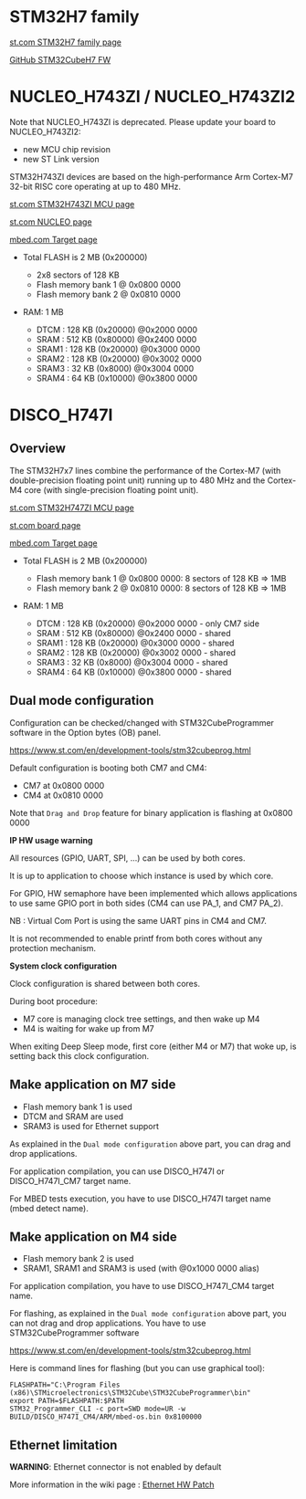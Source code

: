 # STM32H7 family

[st.com STM32H7 family page](https://www.st.com/en/microcontrollers-microprocessors/stm32h7-series.html)

[GitHub STM32CubeH7 FW](https://github.com/STMicroelectronics/STM32CubeH7)


# NUCLEO_H743ZI / NUCLEO_H743ZI2

Note that NUCLEO_H743ZI is deprecated. Please update your board to NUCLEO_H743ZI2:
- new MCU chip revision
- new ST Link version

STM32H743ZI devices are based on the high-performance Arm Cortex-M7 32-bit RISC core operating at up to 480 MHz.

[st.com STM32H743ZI MCU page](https://www.st.com/en/microcontrollers-microprocessors/stm32h743zi.html)

[st.com NUCLEO page](https://www.st.com/en/evaluation-tools/nucleo-h743zi.html)

[mbed.com Target page](https://os.mbed.com/platforms/ST-Nucleo-H743ZI2/)


- Total FLASH is 2 MB (0x200000)
    - 2x8 sectors of 128 KB
    - Flash memory bank 1 @ 0x0800 0000
    - Flash memory bank 2 @ 0x0810 0000

- RAM: 1 MB
    - DTCM :      128 KB (0x20000) @0x2000 0000
    - SRAM :      512 KB (0x80000) @0x2400 0000
    - SRAM1 :     128 KB (0x20000) @0x3000 0000
    - SRAM2 :     128 KB (0x20000) @0x3002 0000
    - SRAM3 :      32 KB  (0x8000) @0x3004 0000
    - SRAM4 :      64 KB (0x10000) @0x3800 0000


# DISCO_H747I

## Overview

The STM32H7x7 lines combine the performance of the Cortex-M7 (with double-precision floating point unit) running up to 480 MHz and the Cortex-M4 core (with single-precision floating point unit).

[st.com STM32H747ZI MCU page](https://www.st.com/en/microcontrollers-microprocessors/stm32h747zi.html)

[st.com board page](https://www.st.com/en/evaluation-tools/stm32h747i-disco.html)

[mbed.com Target page](https://os.mbed.com/platforms/ST-Discovery-H747I/)

- Total FLASH is 2 MB (0x200000)
    - Flash memory bank 1 @ 0x0800 0000: 8 sectors of 128 KB => 1MB
    - Flash memory bank 2 @ 0x0810 0000: 8 sectors of 128 KB => 1MB

- RAM: 1 MB
    - DTCM :  128 KB (0x20000) @0x2000 0000 - only CM7 side
    - SRAM :  512 KB (0x80000) @0x2400 0000 - shared
    - SRAM1 : 128 KB (0x20000) @0x3000 0000 - shared
    - SRAM2 : 128 KB (0x20000) @0x3002 0000 - shared
    - SRAM3 :  32 KB  (0x8000) @0x3004 0000 - shared
    - SRAM4 :  64 KB (0x10000) @0x3800 0000 - shared

## Dual mode configuration

Configuration can be checked/changed with STM32CubeProgrammer software in the Option bytes (OB) panel.

https://www.st.com/en/development-tools/stm32cubeprog.html

Default configuration is booting both CM7 and CM4:
- CM7 at 0x0800 0000
- CM4 at 0x0810 0000

Note that `Drag and Drop` feature for binary application is flashing at 0x0800 0000

**IP HW usage warning**

All resources (GPIO, UART, SPI, ...) can be used by both cores.

It is up to application to choose which instance is used by which core.

For GPIO, HW semaphore have been implemented which allows applications to use same GPIO port in both sides
(CM4 can use PA_1, and CM7 PA_2).

NB : Virtual Com Port is using the same UART pins in CM4 and CM7.

It is not recommended to enable printf from both cores without any protection mechanism.

**System clock configuration**

Clock configuration is shared between both cores.

During boot procedure:
- M7 core is managing clock tree settings, and then wake up M4
- M4 is waiting for wake up from M7

When exiting Deep Sleep mode, first core (either M4 or M7) that woke up, is setting back this clock configuration.


## Make application on M7 side

- Flash memory bank 1 is used
- DTCM and SRAM are used
- SRAM3 is used for Ethernet support

As explained in the `Dual mode configuration` above part, you can drag and drop applications.

For application compilation, you can use DISCO_H747I or DISCO_H747I_CM7 target name.

For MBED tests execution, you have to use DISCO_H747I target name (mbed detect name).


## Make application on M4 side

- Flash memory bank 2 is used
- SRAM1, SRAM1 and SRAM3 is used (with @0x1000 0000 alias)

For application compilation, you have to use DISCO_H747I_CM4 target name.

For flashing, as explained in the `Dual mode configuration` above part, you can not drag and drop applications.
You have to use STM32CubeProgrammer software

https://www.st.com/en/development-tools/stm32cubeprog.html

Here is command lines for flashing (but you can use graphical tool):
```
FLASHPATH="C:\Program Files (x86)\STMicroelectronics\STM32Cube\STM32CubeProgrammer\bin"
export PATH=$FLASHPATH:$PATH
STM32_Programmer_CLI -c port=SWD mode=UR -w BUILD/DISCO_H747I_CM4/ARM/mbed-os.bin 0x8100000
```

## Ethernet limitation

**WARNING**: Ethernet connector is not enabled by default

More information in the wiki page : [Ethernet HW Patch](https://os.mbed.com/teams/ST/wiki/DISCO_H747I-modifications-for-Ethernet)



